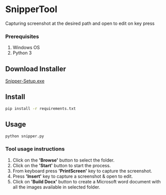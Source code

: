 # SnipperTool
Capturing screenshot at the desired path and open to edit on key press


### Prerequisites
1. Windows OS
2. Python 3

## Download Installer
[Snipper-Setup.exe](https://drive.google.com/file/d/17xPWuFWwxncafR03Jknz_zwPEzewIvX-/view?usp=sharing)


## Install
```bash
pip install -r requirements.txt
```

## Usage
```bash
python snipper.py
```

### Tool usage instructions
1. Click on the **'Browse'** button to select the folder.
2. Click on the **'Start'** button to start the process.
3. From keyboard press **'PrintScreen'** key to capture the screenshot.
4. Press **'Insert'** key to capture a screenshot & open to edit.
5. Click on **'Build Docx'** button to create a Microsoft word document with all the images available in selected folder.
